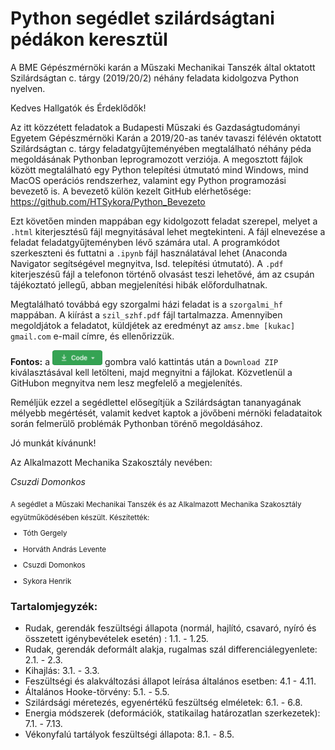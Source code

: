 # Python segédlet szilárdságtani pédákon keresztül
A BME Gépészmérnöki karán a Műszaki Mechanikai Tanszék által oktatott Szilárdságtan c. tárgy (2019/20/2) néhány feladata kidolgozva Python nyelven.

Kedves Hallgatók és Érdeklődők!

Az itt közzétett feladatok a Budapesti Műszaki és Gazdaságtudományi Egyetem Gépészmérnöki Karán a 2019/20-as tanév tavaszi félévén oktatott Szilárdságtan c. tárgy feladatgyűjteményében megtalálható néhány péda megoldásának Pythonban leprogramozott verziója. A megosztott fájlok között megtalálható egy Python telepítési útmutató mind Windows, mind MacOS operációs rendszerhez, valamint egy Python programozási bevezető is. A bevezető külön kezelt GitHub elérhetősége: https://github.com/HTSykora/Python_Bevezeto 

Ezt követően minden mappában egy kidolgozott feladat szerepel, melyet a `.html` kiterjesztésű fájl megnyitásával lehet megtekinteni. A fájl elnevezése a feladat feladatgyűjteményben lévő számára utal. A programkódot szerkeszteni és futtatni a `.ipynb` fájl használatával lehet (Anaconda Navigator segítségével megnyitva, lsd. telepítési útmutató).  A `.pdf` kiterjeszésű fájl a telefonon történő olvasást teszi lehetővé, ám az csupán tájékoztató jellegű, abban megjelenítési hibák előfordulhatnak.

Megtalálható továbbá egy szorgalmi házi feladat is a `szorgalmi_hf` mappában. A kiírást a `szil_szhf.pdf` fájl tartalmazza. Amennyiben megoldjátok a feladatot, küldjétek az eredményt az `amsz.bme [kukac] gmail.com` e-mail címre, és ellenőrizzük.

**Fontos:**
a <img src="./CodeButton.png" width="80"/> gombra való kattintás után a `Download ZIP` kiválasztásával kell letölteni, majd megnyitni a fájlokat. Közvetlenül a GitHubon megnyitva nem lesz megfelelő a megjelenítés.

Reméljük ezzel a segédlettel elősegítjük a Szilárdságtan tananyagának mélyebb megértését, valamit kedvet kaptok a jövőbeni mérnöki feladataitok során felmerülő problémák Pythonban törénő megoldásához.

Jó munkát kívánunk!

Az Alkalmazott Mechanika Szakosztály nevében:

*Csuzdi Domonkos*

<sub>
A segédlet a Műszaki Mechanikai Tanszék és az Alkalmazott Mechanika Szakosztály együtműködésében készült.
Készítették:
  
- Tóth Gergely

- Horváth András Levente

- Csuzdi Domonkos

- Sykora Henrik

</sub>

### Tartalomjegyzék:
- Rudak, gerendák feszültségi állapota (normál, hajlító, csavaró, nyíró és összetett igénybevételek esetén) : 1.1. - 1.25.
- Rudak, gerendák deformált alakja, rugalmas szál differenciálegyenlete: 2.1. - 2.3.
- Kihajlás: 3.1. - 3.3.
- Feszültségi és alakváltozási állapot leírása általános esetben: 4.1 - 4.11.
- Általános Hooke-törvény: 5.1. - 5.5.
- Szilárdsági méretezés, egyenértékű feszültség elméletek: 6.1. - 6.8.
- Energia módszerek (deformációk, statikailag határozatlan szerkezetek): 7.1. - 7.13.
- Vékonyfalú tartályok feszültségi állapota: 8.1. - 8.5.
